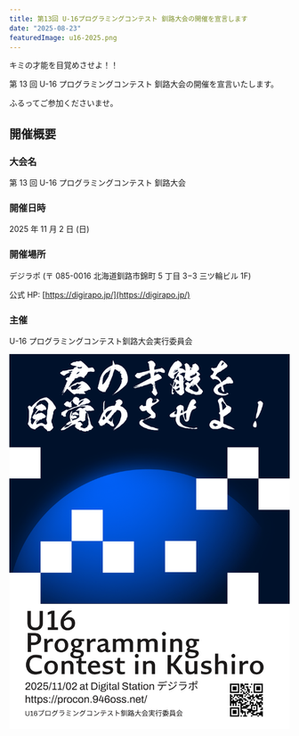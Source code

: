 ```yaml
---
title: 第13回 U-16プログラミングコンテスト 釧路大会の開催を宣言します
date: "2025-08-23"
featuredImage: u16-2025.png
---
```


キミの才能を目覚めさせよ！！

第 13 回 U-16 プログラミングコンテスト 釧路大会の開催を宣言いたします。

ふるってご参加くださいませ。

## 開催概要

### 大会名

第 13 回 U-16 プログラミングコンテスト 釧路大会

### 開催日時

2025 年 11 月 2 日 (日)

### 開催場所

デジラポ (〒 085-0016 北海道釧路市錦町 5 丁目 3−3 三ツ輪ビル 1F)

公式 HP: [https://digirapo.jp/](https://digirapo.jp/)

### 主催

U-16 プログラミングコンテスト釧路大会実行委員会

![第13回U-16プロコン釧路大会ポスター](u16-2025.png)
